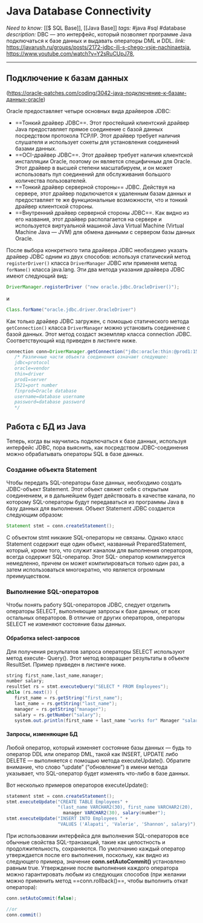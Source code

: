 # Java Database Connectivity
*Need to know:* [[$ SQL Base]], [[Java Base]]
*tags:* #java #sql #database 
*description:* DBC — это интерфейс, который позволяет программе Java подключаться к базе данных и выдавать операторы DML и DDL.
*link:* https://javarush.ru/groups/posts/2172-jdbc-ili-s-chego-vsje-nachinaetsja, https://www.youtube.com/watch?v=Y2sRuCUpJ78, 

---
## Подключение к базам данных
(https://oracle-patches.com/coding/3042-java-подключение-к-базам-данных-oracle)

Oracle предоставляет четыре основных вида драйверов JDBC:
- ==Тонкий драйвер JDBC==. Этот простейший клиентский драйвер Java предоставляет прямое соединение с базой данных посредством протокола TCP/IP. Этот драйвер требует наличия слушателя и использует сокеты для установления соединений базами данных.
- ==OCI-драйвер JDBC==. Этот драйвер требует наличия клиентской инсталляции Oracle, поэтому он является специфичным для Oracle. Этот драйвер в высшей степени масштабируем, и он может использовать пул соединений для обслуживания большого количества пользователей.
- ==Тонкий драйвер серверной стороны== JDBC. Действуя на сервере, этот драйвер подключается к удаленным базам данных и предоставляет те же функциональные возможности, что и тонкий драйвер клиентской стороны.
- ==Внутренний драйвер серверной стороны JDBC==. Как видно из его названия, этот драйвер располагается на сервере и используется виртуальной машиной Java Virtual Machine (Virtual Machine Java — JVM) для обмена данными с сервером базы данных Oracle.

После выбора конкретного типа драйвера JDBC необходимо указать драйвер JDBC одним из двух способов: используя статический метод `registerDriver()` класса `DriverManager` JDBC или применяя метод `forName()` класса java.lang. 
Эти два метода указания драйвера JDBC имеют следующий вид: 
```java
DriverManager.registerDriver ("new oracle.jdbc.OracleDriver()");
```
и
```java
Class.forName("oracle.jdbc.driver.OracleDriver") 
```

Как только драйвер JDBC загружен, с помощью статического метода `getConnection()` класса `DriverManager` можно установить соединение с базой данных. Этот метод создаст экземпляр класса connection JDBC. Соответствующий код приведен в листинге ниже.
```java
connection conn=DriverManager.getConnection("jdbc:oracle:thin:@prod1:1521:finprod", username, passwd);
   /* Различные части объекта соединения означают следующее: 
   jdbc=protocol
   oracle=vendor
   thin=driver
   prod1=server
   1521=port number
   finprod=Oracle database
   username=database username
   password=database password
   */
```

## Работа с БД из Java
Теперь, когда вы научились подключаться к базе данных, используя интерфейс JDBC, пора выяснить, как посредством JDBC-соединения можно обрабатывать операторы SQL в базе данных.

### Создание объекта Statement
Чтобы передать SQL-операторы базе данных, необходимо создать JDBC-объект Statement. Этот объект свяжет себя с открытым соединением, и в дальнейшем будет действовать в качестве канала, по которому SQL-операторы будут передаваться из программы Java в базу данных для выполнения. Объект Statement JDBC создается следующим образом: 
```java
Statement stmt = conn.createStatement();
```

С объектом stmt никакие SQL-операторы не связаны. Однако класс Statement содержит еще один объект, названный PreparedStatement, который, кроме того, что служит каналом для выполнения операторов, всегда содержит SQL-оператор. Этот SQL- оператор компилируется немедленно, причем он может компилироваться только один раз, а затем использоваться многократно, что является огромным преимуществом.

### Выполнение SQL-операторов
Чтобы понять работу SQL-операторов JDBC, следует отделить операторы SELECT, выполняющие запросы к базе данных, от всех остальных операторов. В отличие от других операторов, операторы SELECT не изменяют состояние базы данных.

#### Обработка select-запросов
Для получения результатов запроса операторы SELECT используют метод execute- Query(). Этот метод возвращает результаты в объекте ResultSet. Пример приведен в листинге ниже.
```java
string first_name,last_name,manager;
number salary;
resultSet rs = stmt.executeQuery("SELECT * FROM Employees");
while (rs.next()) {
   first_name = rs.getString("first_name");
   last_name = rs.getString("last_name");
   manager = rs.getString("manager");
   salary = rs.getNumber("salary");
   system.out.println(first_name + last_name "works for" Manager "salary is:" salary.");
```

#### Запросы, изменяющие БД
Любой оператор, который изменяет состояние базы данных — будь то оператор DDL или оператор DML, такой как INSERT, UPDATE либо DELETE — выполняется с помощью метода executeUpdate(). Обратите внимание, что слово “update” (“обновление”) в имени метода указывает, что SQL-оператор будет изменять что-либо в базе данных.

Вот несколько примеров операторов executeUpdate():
```java
statement stmt = conn.createStatement();
stmt.executeUpdate("CREATE TABLE Employees" +
                   "(last_name VARCHAR2(30), first_name VARCHAR2(20),
                     manager VARCHAR2(30), salary(number");
stmt.executeUpdate("INSERT INTO Employees " +
                   "VALUES ('Alapati', 'Valerie', 'Shannon', salary)");
```

При использовании интерфейса для выполнения SQL-операторов все обычные свойства SQL-транзакций, такие как целостность и продолжительность, сохраняются. По умолчанию каждый оператор утверждается после его выполнения, поскольку, как видно из следующего примера, значение **conn.setAutoCommit()** установлено равным true. Утверждение после выполнения каждого оператора можно гарантировать любым из следующих способов (при желании можно применить метод ==conn.rollback()==, чтобы выполнить откат оператора): 
```java
conn.setAutoCommit(false);

//or
conn.commit()
```

